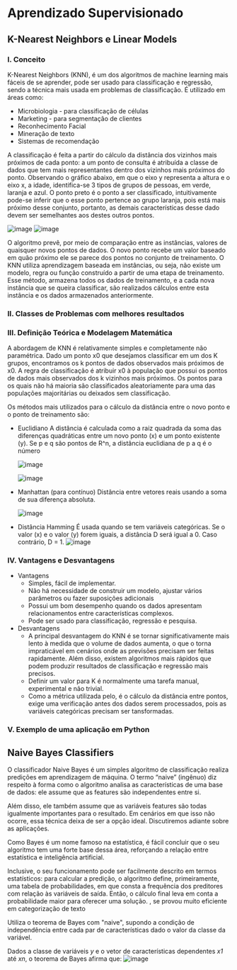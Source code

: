 # Aprendizado Supervisionado

## K-Nearest Neighbors e Linear Models

### I. Conceito

   K-Nearest Neighbors (KNN), é um dos algoritmos de machine learning mais fáceis de se aprender, pode ser usado para classificação e regressão, sendo a técnica mais usada em problemas de classificação. É utilizado em áreas como:
  * Microbiologia - para classificação de células
  * Marketing - para segmentação de clientes
  * Reconhecimento Facial
  * Mineração de texto
  * Sistemas de recomendação
  
  A classificação é feita a partir do cálculo da distância dos vizinhos mais próximos de cada ponto: a um ponto de consulta é atribuída a classe de dados que tem mais representantes dentro dos vizinhos mais próximos do ponto.
  Observando o gráfico abaixo, em que o eixo y representa a altura e o eixo x, a idade, identifica-se 3 tipos de grupos de pessoas, em verde, laranja e azul. O ponto preto é o ponto a ser classificado, intuitivamente pode-se inferir que o esse ponto pertence ao grupo laranja, pois está mais próximo desse conjunto, portanto, as demais características desse dado devem ser semelhantes aos destes outros pontos.
  
![image](https://user-images.githubusercontent.com/77736052/155669688-fee42120-6475-4ae5-925c-a25759c2e0cc.png)
![image](https://user-images.githubusercontent.com/77736052/155669627-9e8ea38d-9758-4bfd-ba3d-7cf452434b33.png)

   O algoritmo prevê, por meio de comparação entre as instâncias, valores de quaisquer novos pontos de dados. O novo ponto recebe um valor baseado em quão próximo ele se parece dos pontos no conjunto de treinamento. 
   O KNN utiliza aprendizagem baseada em instâncias, ou seja, não existe um modelo, regra ou função construído a partir de uma etapa de treinamento. Esse método, armazena todos os dados de treinamento, e a cada nova instância que se queira classificar, são realizados cálculos entre esta instância e os dados armazenados anteriormente.

### II. Classes de Problemas com melhores resultados
   

### III. Definição Teórica e Modelagem Matemática
   A abordagem de KNN é relativamente simples e completamente não paramétrica. Dado um ponto x0 que desejamos classificar em um dos K grupos, encontramos os k pontos de dados observados mais próximos de x0. A regra de classificação é atribuir x0 à população que possui os pontos de dados mais observados dos k vizinhos mais próximos. Os pontos para os quais não há maioria são classificados aleatoriamente para uma das populações majoritárias ou deixados sem classificação.
   
Os métodos mais utilizados para o cálculo da distância entre o novo ponto e o ponto de treinamento são:
   -  Euclidiano
      A distância é calculada como a raiz quadrada da soma das diferenças quadráticas entre um novo ponto (x) e um ponto existente (y).
      Se p e q são pontos de R^n, a distância euclidiana de p a q é o número
      
      ![image](https://user-images.githubusercontent.com/77736052/155674750-193b977a-295b-4ee9-84e3-1e7fab85624a.png)
      
      ![image](https://user-images.githubusercontent.com/77736052/155674916-ab91910b-a3fd-4bf5-bf0d-c4718bd7a7b6.png)

   - Manhattan (para contínuo) 
       Distância entre vetores reais usando a soma de sua diferença absoluta.
       
      ![image](https://user-images.githubusercontent.com/77736052/155675642-31d1a5f1-ed0f-48af-8824-32c30529d1fe.png)

   - Distância Hamming
      É usada quando se tem variáveis categóricas. Se o valor (x) e o valor (y) forem iguais, a distância D será igual a 0. Caso contrário, D = 1.
         ![image](https://user-images.githubusercontent.com/77736052/155675824-7cacb7ea-1c76-4723-af5e-5b71dd598fe1.png)

### IV. Vantagens e Desvantagens
   * Vantagens
      - Simples, fácil de implementar.
      - Não há necessidade de construir um modelo, ajustar vários parâmetros ou fazer suposições adicionais
      - Possui um bom desempenho quando os dados apresentam relacionamentos entre características complexos.
      - Pode ser usado para classificação, regressão e pesquisa.
   * Desvantagens
      - A principal desvantagem do KNN é se tornar significativamente mais lento à medida que o volume de dados aumenta, o que o torna impraticável em cenários onde as previsões precisam ser feitas rapidamente. Além disso, existem algoritmos mais rápidos que podem produzir resultados de classificação e regressão mais precisos.
      - Definir um valor para K é normalmente uma tarefa manual, experimental e não trivial.
      - Como a métrica utilizada pelo, é o cálculo da distância entre pontos, exige uma verificação antes dos dados serem processados, pois as variáveis categóricas precisam ser tansformadas.

### V. Exemplo de uma aplicação em Python


## Naive Bayes Classifiers

O classificador Naive Bayes é um simples algoritmo de classificação realiza predições em aprendizagem de máquina. O termo “naive” (ingênuo) diz respeito à forma como o algoritmo analisa as características de uma base de dados: ele assume que as features são independentes entre si. 

Além disso, ele também assume que as variáveis features são todas igualmente importantes para o resultado. Em cenários em que isso não ocorre, essa técnica deixa de ser a opção ideal. Discutiremos adiante sobre as aplicações.

Como Bayes é um nome famoso na estatística, é fácil concluir que o seu algoritmo tem uma forte base dessa área, reforçando a relação entre estatística e inteligência artificial.

Inclusive, o seu funcionamento pode ser facilmente descrito em termos estatísticos: para calcular a predição, o algoritmo define, primeiramente, uma tabela de probabilidades, em que consta a frequência dos preditores com relação às variáveis de saída. Então, o cálculo final leva em conta a probabilidade maior para oferecer uma solução.
, se provou muito eficiente em categorização de texto

Utiliza o teorema de Bayes com "naive", supondo a condição de independência entre cada par de características dado o valor da classe da variável.

Dados a classe de variáveis *y* e o vetor de características dependentes *x1* até *xn*, o teorema de Bayes afirma que:
![image](https://user-images.githubusercontent.com/77736052/155605749-3f3fc0c8-3b4d-4d88-9a6d-1a9307dd99f8.png)
